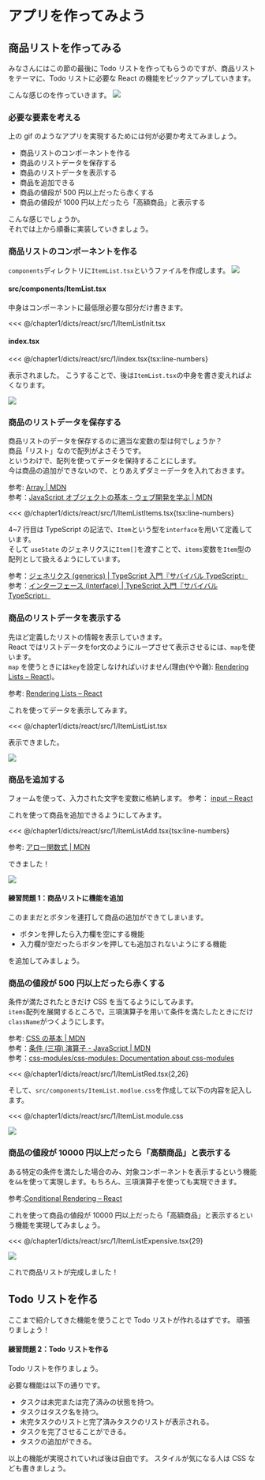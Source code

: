 # アプリを作ってみよう

## 商品リストを作ってみる

みなさんにはこの節の最後に Todo リストを作ってもらうのですが、商品リストをテーマに、Todo リストに必要な React の機能をピックアップしていきます。

こんな感じのを作っていきます。
![](images/1/preview.gif)

### 必要な要素を考える

上の gif のようなアプリを実現するためには何が必要か考えてみましょう。

- 商品リストのコンポーネントを作る
- 商品のリストデータを保存する
- 商品のリストデータを表示する
- 商品を追加できる
- 商品の値段が 500 円以上だったら赤くする
- 商品の値段が 1000 円以上だったら「高額商品」と表示する

こんな感じでしょうか。  
それでは上から順番に実装していきましょう。

### 商品リストのコンポーネントを作る

`components`ディレクトリに`ItemList.tsx`というファイルを作成します。
![](images/1/directory.png)

#### src/components/ItemList.tsx

中身はコンポーネントに最低限必要な部分だけ書きます。

<<< @/chapter1/dicts/react/src/1/ItemListInit.tsx

#### index.tsx

<<< @/chapter1/dicts/react/src/1/index.tsx{tsx:line-numbers}

表示されました。
こうすることで、後は`ItemList.tsx`の中身を書き変えればよくなります。

![](images/1/itemlist-setup.png)

### 商品のリストデータを保存する

商品リストのデータを保存するのに適当な変数の型は何でしょうか？  
商品「リスト」なので配列がよさそうです。  
というわけで、配列を使ってデータを保持することにします。  
今は商品の追加ができないので、とりあえずダミーデータを入れておきます。

参考: [Array | MDN](https://developer.mozilla.org/ja/docs/Web/JavaScript/Reference/Global_Objects/Array)  
参考：[JavaScript オブジェクトの基本 - ウェブ開発を学ぶ | MDN](https://developer.mozilla.org/ja/docs/Learn/JavaScript/Objects/Basics)

<<< @/chapter1/dicts/react/src/1/ItemListItems.tsx{tsx:line-numbers}

4~7 行目は TypeScript の記法で、`Item`という型を`interface`を用いて定義しています。  
そして `useState` のジェネリクスに`Item[]`を渡すことで、`items`変数を`Item`型の配列として扱えるようにしています。

参考：[ジェネリクス (generics) | TypeScript 入門『サバイバル TypeScript』](https://typescriptbook.jp/reference/generics)  
参考：[インターフェース (interface) | TypeScript 入門『サバイバル TypeScript』](https://typescriptbook.jp/reference/object-oriented/interface)

### 商品のリストデータを表示する

先ほど定義したリストの情報を表示していきます。  
React ではリストデータをfor文のようにループさせて表示させるには、`map`を使います。  
`map` を使うときには`key`を設定しなければいけません(理由(やや難): [Rendering Lists – React](https://react.dev/learn/rendering-lists#keeping-list-items-in-order-with-key))。

参考: [Rendering Lists – React](https://react.dev/learn/rendering-lists)

これを使ってデータを表示してみます。

<<< @/chapter1/dicts/react/src/1/ItemListList.tsx

表示できました。

![](images/1/itemlist.png)

### 商品を追加する

フォームを使って、入力された文字を変数に格納します。
参考： [input – React](https://react.dev/reference/react-dom/components/input#controlling-an-input-with-a-state-variable)

これを使って商品を追加できるようにしてみます。

<<< @/chapter1/dicts/react/src/1/ItemListAdd.tsx{tsx:line-numbers}

参考: [アロー関数式 | MDN](https://developer.mozilla.org/ja/docs/Web/JavaScript/Reference/Functions/Arrow_functions)

できました！

![](images/1/add-item.gif)

#### 練習問題 1：商品リストに機能を追加

このままだとボタンを連打して商品の追加ができてしまいます。

- ボタンを押したら入力欄を空にする機能
- 入力欄が空だったらボタンを押しても追加されないようにする機能

を追加してみましょう。

### 商品の値段が 500 円以上だったら赤くする


条件が満たされたときだけ CSS を当てるようにしてみます。  
`items`配列を展開するところで。三項演算子を用いて条件を満たしたときにだけ`className`がつくようにします。

参考: [CSS の基本 | MDN](https://developer.mozilla.org/ja/docs/Learn/Getting_started_with_the_web/CSS_basics)  
参考：[条件 (三項) 演算子 - JavaScript | MDN](https://developer.mozilla.org/ja/docs/Web/JavaScript/Reference/Operators/Conditional_operator)  
参考：[css-modules/css-modules: Documentation about css-modules](https://github.com/css-modules/css-modules)  

<<< @/chapter1/dicts/react/src/1/ItemListRed.tsx{2,26}

そして、`src/components/ItemList.modlue.css`を作成して以下の内容を記入します。

<<< @/chapter1/dicts/react/src/1/ItemList.module.css

![](images/1/red.png)

### 商品の値段が 10000 円以上だったら「高額商品」と表示する

ある特定の条件を満たした場合のみ、対象コンポーネントを表示するという機能を`&&`を使って実現します。もちろん、三項演算子を使っても実現できます。

参考:[Conditional Rendering – React](https://react.dev/learn/conditional-rendering)

これを使って商品の値段が 10000 円以上だったら「高額商品」と表示するという機能を実現してみましょう。

<<< @/chapter1/dicts/react/src/1/ItemListExpensive.tsx{29}

![](images/1/expensive.png)

これで商品リストが完成しました！

## Todo リストを作る

ここまで紹介してきた機能を使うことで Todo リストが作れるはずです。
頑張りましょう！

#### 練習問題 2：Todo リストを作る

Todo リストを作りましょう。

必要な機能は以下の通りです。

- タスクは未完または完了済みの状態を持つ。
- タスクはタスク名を持つ。
- 未完タスクのリストと完了済みタスクのリストが表示される。
- タスクを完了させることができる。
- タスクの追加ができる。

以上の機能が実現されていれば後は自由です。
スタイルが気になる人は CSS なども書きましょう。
